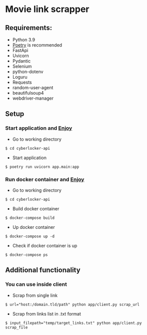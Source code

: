 # Movie link scrapper
## Requirements:
- Python 3.9
- [Poetry](https://python-poetry.org/) is recommended
- FastApi
- Uvicorn
- Pydantic
- Selenium
- python-dotenv
- Loguru
- Requests
- random-user-agent
- beautifulsoup4
- webdriver-manager
## Setup
### Start application and [Enjoy](http://127.0.0.1:8090)
- Go to working directory
```
$ cd cyberlocker-api
```
- Start application
```
$ poetry run uvicorn app.main:app
```
### Run docker container and [Enjoy](http://127.0.0.1:8000)
- Go to working directory
```
$ cd cyberlocker-api
```
- Build docker container
```
$ docker-compose build
```
- Up docker container
```
$ docker-compose up -d
```
- Check if docker container is up
```
$ docker-compose ps
```
## Additional functionality
### You can use inside client
- Scrap from single link
```
$ url="host:/domain.tld/path" python app/client.py scrap_url
```
- Scrap from links list in .txt format
```
$ input_filepath="temp/target_links.txt" python app/client.py scrap_file
```